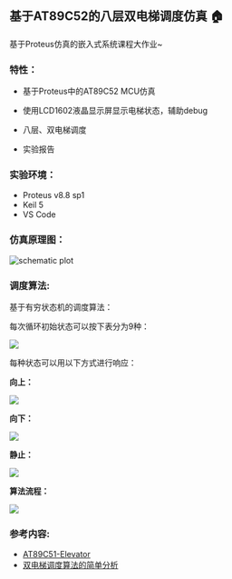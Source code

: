 ## 基于AT89C52的八层双电梯调度仿真 :house:

基于Proteus仿真的嵌入式系统课程大作业~



### 特性：

- 基于Proteus中的AT89C52 MCU仿真

- 使用LCD1602液晶显示屏显示电梯状态，辅助debug

- 八层、双电梯调度

- 实验报告

  

### 实验环境：

+ Proteus v8.8 sp1
+ Keil 5
+ VS Code



### 仿真原理图：

![schematic plot](https://gallery-1259614029.cos.ap-chengdu.myqcloud.com/img/20210525180532.SVG)



### 调度算法:

基于有穷状态机的调度算法：

每次循环初始状态可以按下表分为9种：

![](https://gallery-1259614029.cos.ap-chengdu.myqcloud.com/img/20210506165625.jpg)

每种状态可以用以下方式进行响应：

**向上：**

![](https://gallery-1259614029.cos.ap-chengdu.myqcloud.com/img/20210506165701.png)

**向下：**

![](https://gallery-1259614029.cos.ap-chengdu.myqcloud.com/img/20210506165721.png)

**静止：**

![](https://gallery-1259614029.cos.ap-chengdu.myqcloud.com/img/20210506165740.png)

**算法流程：**

![](https://gallery-1259614029.cos.ap-chengdu.myqcloud.com/img/20210506165822.png)



### 参考内容:

+ [AT89C51-Elevator](https://github.com/Yifeng-J/AT89C51-Elevator)
+ [双电梯调度算法的简单分析](https://www.cnblogs.com/goWithHappy/p/2left_algorithm.html)